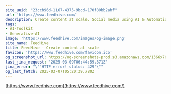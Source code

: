 ```yaml
---
site_uuid: "23ccb96d-1167-4375-9bcd-170f80bb2abf"
url: 'https://www.feedhive.com/'
description: Create content at scale. Social media using AI & Automation.
tags:
- AI-Toolkit
- Generative-AI
image: 'https://www.feedhive.com/images/og-image.png'
site_name: FeedHive
title: FeedHive - Create content at scale
favicon: 'https://www.feedhive.com/favicon.ico'
og_screenshot_url: https://og-screenshots-prod.s3.amazonaws.com/1366x768/80/false/bc83f7e987ef5e9072f0f1b76c3197d7254e5bb7e20d6bcf8ff9fecab3fad71e.jpeg
last_jina_request: '2025-03-09T06:44:59.371Z'
jina_error: "\"'HTTP error! status: 429'\""
og_last_fetch: 2025-03-07T05:20:39.780Z
---
```


[https://www.feedhive.com](https://www.feedhive.com/)
